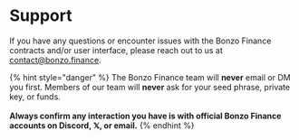 # Support

If you have any questions or encounter issues with the Bonzo Finance contracts and/or user interface, please reach out to us at [contact@bonzo.finance](mailto:contact@bonzo.finance).

{% hint style="danger" %}
The Bonzo Finance team will **never** email or DM you first.  Members of our team will **never** ask for your seed phrase, private key, or funds.\
\
**Always confirm any interaction you have is with official Bonzo Finance accounts on Discord, 𝕏, or email.**
{% endhint %}

